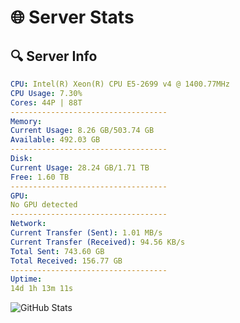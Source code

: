 # 🌐 Server Stats
## 🔍 Server Info
```yaml
CPU: Intel(R) Xeon(R) CPU E5-2699 v4 @ 1400.77MHz
CPU Usage: 7.30%
Cores: 44P | 88T
-----------------------------------
Memory:
Current Usage: 8.26 GB/503.74 GB
Available: 492.03 GB
-----------------------------------
Disk:
Current Usage: 28.24 GB/1.71 TB
Free: 1.60 TB
-----------------------------------
GPU:
No GPU detected
-----------------------------------
Network:
Current Transfer (Sent): 1.01 MB/s
Current Transfer (Received): 94.56 KB/s
Total Sent: 743.60 GB
Total Received: 156.77 GB
-----------------------------------
Uptime:
14d 1h 13m 11s
```
![GitHub Stats](https://img.shields.io/badge/Updated-2025-05-03_18:21:59-blue)